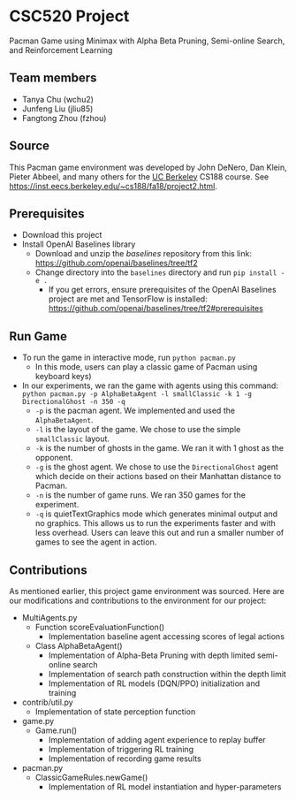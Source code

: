 # CSC520 Project  
Pacman Game using Minimax with Alpha Beta Pruning, Semi-online Search, and Reinforcement Learning
## Team members
- Tanya Chu (wchu2)
- Junfeng Liu (jliu85)
- Fangtong Zhou (fzhou)
## Source
This Pacman game environment was developed by John DeNero, Dan Klein, Pieter Abbeel, and many others for the [UC Berkeley](http://ai.berkeley.edu) CS188 course. See https://inst.eecs.berkeley.edu/~cs188/fa18/project2.html.
## Prerequisites
- Download this project
- Install OpenAI Baselines library
  - Download and unzip the _baselines_ repository from this link: https://github.com/openai/baselines/tree/tf2
  - Change directory into the `baselines` directory and run `pip install -e .`
      - If you get errors, ensure prerequisites of the OpenAI Baselines project are met and TensorFlow is installed: https://github.com/openai/baselines/tree/tf2#prerequisites

## Run Game
- To run the game in interactive mode, run `python pacman.py`
  - In this mode, users can play a classic game of Pacman using keyboard keys)
- In our experiments, we ran the game with agents using this command: `python pacman.py -p AlphaBetaAgent -l smallClassic -k 1 -g DirectionalGhost -n 350 -q`
  - `-p` is the pacman agent. We implemented and used the `AlphaBetaAgent`.
  - `-l` is the layout of the game. We chose to use the simple `smallClassic` layout.
  - `-k` is the number of ghosts in the game. We ran it with 1 ghost as the opponent.
  - `-g` is the ghost agent. We chose to use the `DirectionalGhost` agent which decide on their actions based on their Manhattan distance to Pacman.
  - `-n` is the number of game runs. We ran 350 games for the experiment.
  - `-q` is quietTextGraphics mode which generates minimal output and no graphics. This allows us to run the experiments faster and with less overhead. Users can leave this out and run a smaller number of games to see the agent in action.

## Contributions
As mentioned earlier, this project game environment was sourced. Here are our modifications and contributions to the environment for our project:
- MultiAgents.py
  - Function scoreEvaluationFunction()
    - Implementation baseline agent accessing scores of legal actions
  - Class AlphaBetaAgent()
    - Implementation of Alpha-Beta Pruning with depth limited semi-online search
    - Implementation of search path construction within the depth limit
    - Implementation of RL models (DQN/PPO) initialization and training
- contrib/util.py
    - Implementation of state perception function
- game.py
  - Game.run()
    - Implementation of adding agent experience to replay buffer
    - Implementation of triggering RL training 
    - Implementation of recording game results
- pacman.py
  - ClassicGameRules.newGame()
    - Implementation of RL model instantiation and hyper-parameters
